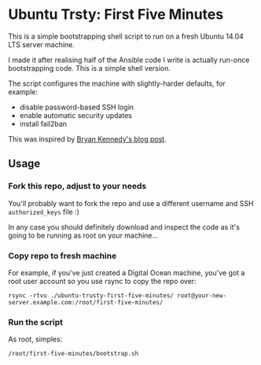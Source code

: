 # Ubuntu Trsty: First Five Minutes

This is a simple bootstrapping shell script to run on a fresh Ubuntu 14.04 LTS
server machine.

I made it after realising half of the Ansible code I write is actually
run-once bootstrapping code. This is a simple shell version.

The script configures the machine with slightly-harder defaults, for example:

- disable password-based SSH login
- enable automatic security updates
- install fail2ban

This was inspired by [Bryan Kennedy's blog post](http://plusbryan.com/my-first-5-minutes-on-a-server-or-essential-security-for-linux-servers).

## Usage

### Fork this repo, adjust to your needs

You'll probably want to fork the repo and use a different username and SSH
`authorized_keys` file :)

In any case you should definitely download and inspect the code as it's going
to be running as root on your machine...

### Copy repo to fresh machine

For example, if you've just created a Digital Ocean machine, you've got a root
user account so you use rsync to copy the repo over:

```
rsync -rtvu ./ubuntu-trusty-first-five-minutes/ root@your-new-server.example.com:/root/first-five-minutes/
```

### Run the script

As root, simples:

```
/root/first-five-minutes/bootstrap.sh
```
